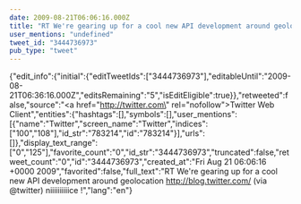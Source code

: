 ```yaml
---
date: 2009-08-21T06:06:16.000Z
title: "RT We're gearing up for a cool new API development around geolocation http://blog.twitter.com/ (via <a href='http://twitter.com/twitter'>@twitter</a>) niiiiiiiiiice !″"
user_mentions: "undefined"
tweet_id: "3444736973"
pub_type: "tweet"
---
```

{"edit_info":{"initial":{"editTweetIds":["3444736973"],"editableUntil":"2009-08-21T06:36:16.000Z","editsRemaining":"5","isEditEligible":true}},"retweeted":false,"source":"<a href=\"http://twitter.com\" rel=\"nofollow\">Twitter Web Client</a>","entities":{"hashtags":[],"symbols":[],"user_mentions":[{"name":"Twitter","screen_name":"Twitter","indices":["100","108"],"id_str":"783214","id":"783214"}],"urls":[]},"display_text_range":["0","125"],"favorite_count":"0","id_str":"3444736973","truncated":false,"retweet_count":"0","id":"3444736973","created_at":"Fri Aug 21 06:06:16 +0000 2009","favorited":false,"full_text":"RT We're gearing up for a cool new API development around geolocation http://blog.twitter.com/ (via @twitter) niiiiiiiiiice !","lang":"en"}
